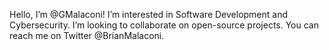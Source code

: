 Hello, I’m @GMalaconi!
I’m interested in Software Development and Cybersecurity.
I’m looking to collaborate on open-source projects.
You can reach me on Twitter @BrianMalaconi.

